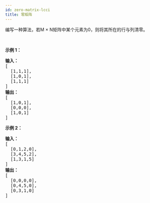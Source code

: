 ```yaml
---
id: zero-matrix-lcci
title: 零矩阵
---
```

编写一种算法，若M × N矩阵中某个元素为0，则将其所在的行与列清零。

 

**示例 1：**


<pre><strong>输入：</strong><br/>[<br/>  [1,1,1],<br/>  [1,0,1],<br/>  [1,1,1]<br/>]<br/><strong>输出：</strong><br/>[<br/>  [1,0,1],<br/>  [0,0,0],<br/>  [1,0,1]<br/>]<br/></pre>

**示例 2：**


<pre><strong>输入：</strong><br/>[<br/>  [0,1,2,0],<br/>  [3,4,5,2],<br/>  [1,3,1,5]<br/>]<br/><strong>输出：</strong><br/>[<br/>  [0,0,0,0],<br/>  [0,4,5,0],<br/>  [0,3,1,0]<br/>]<br/></pre>

